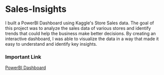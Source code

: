 # Sales-Insights
I built a PowerBI Dashboard using Kaggle's Store Sales data. The goal of this project was to analyze the sales data of various stores and identify trends that could help the business make better decisions. By creating an interactive dashboard, I was able to visualize the data in a way that made it easy to understand and identify key insights. <br>
### Important Link
[PowerBI Dashboard](https://drive.google.com/file/d/1U5W0ZAijuoyEGu4Kj3qSsw5M4FvoL0FX/view?usp=sharing)
